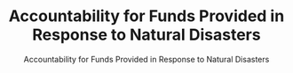---
layout: resources-landing
title: "Accountability for Funds Provided in Response to Natural Disasters"
subtitle: "Accountability for Funds Provided in Response to Natural Disasters"
doc-link: ../assets/files/Controller Alert Accountability for Funds Provided in Response to Natural Disasters_2017.09.13.pdf
filters: payment-integrity controller-alert omb 2017
fiscal_year: 2017
---